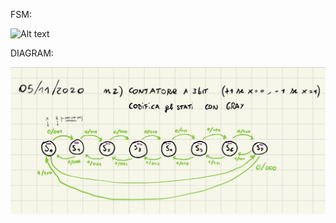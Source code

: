 FSM:

![Alt text](https://github.com/Gianeh/Verilog_Simple_Components/blob/main/Parziale_05_11_2020/rete.jpg "FSM")

DIAGRAM:

![Alt text](https://github.com/Gianeh/Verilog_Simple_Components/blob/main/Parziale_05_11_2020/parziale_05_11_2020.jpg "FSM")
